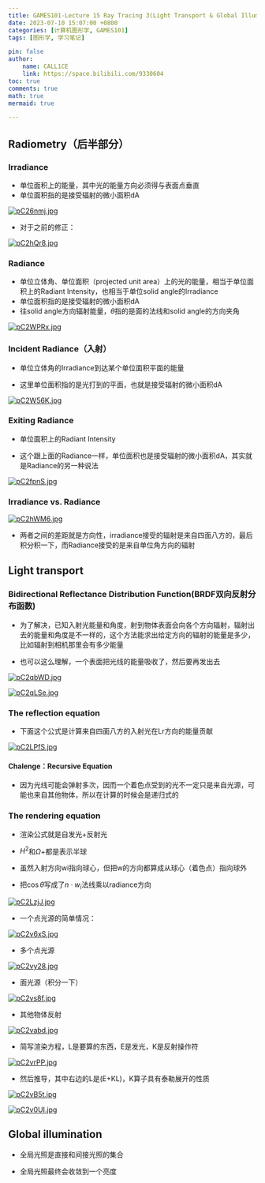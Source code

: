 ```yaml
---
title: GAMES101-Lecture 15 Ray Tracing 3(Light Transport & Global Illumination)
date: 2023-07-10 15:07:00 +0800
categories: [计算机图形学, GAMES101]
tags: [图形学, 学习笔记]

pin: false
author: 
    name: CALL1CE
    link: https://space.bilibili.com/9330604
toc: true
comments: true
math: true
mermaid: true

---
```


## Radiometry（后半部分）

### Irradiance

* 单位面积上的能量，其中光的能量方向必须得与表面点垂直
* 单位面积指的是接受辐射的微小面积dA

[![pC26nmj.jpg](https://s1.ax1x.com/2023/07/10/pC26nmj.jpg)](https://imgse.com/i/pC26nmj)

* 对于之前的修正：

[![pC2hQr8.jpg](https://s1.ax1x.com/2023/07/10/pC2hQr8.jpg)](https://imgse.com/i/pC2hQr8)

### Radiance

* 单位立体角、单位面积（projected unit area）上的光的能量，相当于单位面积上的Radiant Intensity，也相当于单位solid angle的Irradiance
* 单位面积指的是接受辐射的微小面积dA
* 往solid angle方向辐射能量，$\theta$指的是面的法线和solid angle的方向夹角

[![pC2WPRx.jpg](https://s1.ax1x.com/2023/07/10/pC2WPRx.jpg)](https://imgse.com/i/pC2WPRx)

### Incident Radiance（入射）

* 单位立体角的Irradiance到达某个单位面积平面的能量

* 这里单位面积指的是光打到的平面，也就是接受辐射的微小面积dA

[![pC2W56K.jpg](https://s1.ax1x.com/2023/07/10/pC2W56K.jpg)](https://imgse.com/i/pC2W56K)

### Exiting Radiance

* 单位面积上的Radiant Intensity

* 这个跟上面的Radiance一样，单位面积也是接受辐射的微小面积dA，其实就是Radiance的另一种说法

[![pC2fpnS.jpg](https://s1.ax1x.com/2023/07/10/pC2fpnS.jpg)](https://imgse.com/i/pC2fpnS)

### Irradiance vs. Radiance

[![pC2hWM6.jpg](https://s1.ax1x.com/2023/07/10/pC2hWM6.jpg)](https://imgse.com/i/pC2hWM6)

* 两者之间的差距就是方向性，irradiance接受的辐射是来自四面八方的，最后积分积一下，而Radiance接受的是来自单位角方向的辐射

## Light transport

### Bidirectional Reflectance Distribution Function(BRDF双向反射分布函数)

* 为了解决，已知入射光能量和角度，射到物体表面会向各个方向辐射，辐射出去的能量和角度是不一样的，这个方法能求出给定方向的辐射的能量是多少，比如辐射到相机那里会有多少能量

* 也可以这么理解，一个表面把光线的能量吸收了，然后要再发出去

[![pC2qbWD.jpg](https://s1.ax1x.com/2023/07/10/pC2qbWD.jpg)](https://imgse.com/i/pC2qbWD)

[![pC2qLSe.jpg](https://s1.ax1x.com/2023/07/10/pC2qLSe.jpg)](https://imgse.com/i/pC2qLSe)

### The reflection equation

* 下面这个公式是计算来自四面八方的入射光在Lr方向的能量贡献

[![pC2LPfS.jpg](https://s1.ax1x.com/2023/07/10/pC2LPfS.jpg)](https://imgse.com/i/pC2LPfS)

#### Chalenge：Recursive Equation

* 因为光线可能会弹射多次，因而一个着色点受到的光不一定只是来自光源，可能也来自其他物体，所以在计算的时候会是递归式的

### The rendering equation

* 渲染公式就是自发光+反射光

* $H^2$和$\Omega+$都是表示半球

* 虽然入射方向wi指向球心，但把w的方向都算成从球心（着色点）指向球外

* 把$\cos\theta$写成了$n\cdot w_i$法线乘以radiance方向

[![pC2LzjJ.jpg](https://s1.ax1x.com/2023/07/10/pC2LzjJ.jpg)](https://imgse.com/i/pC2LzjJ)

* 一个点光源的简单情况：

[![pC2v6xS.jpg](https://s1.ax1x.com/2023/07/10/pC2v6xS.jpg)](https://imgse.com/i/pC2v6xS)

* 多个点光源

[![pC2vy28.jpg](https://s1.ax1x.com/2023/07/10/pC2vy28.jpg)](https://imgse.com/i/pC2vy28)

* 面光源（积分一下）

[![pC2vs8f.jpg](https://s1.ax1x.com/2023/07/10/pC2vs8f.jpg)](https://imgse.com/i/pC2vs8f)

* 其他物体反射

[![pC2vabd.jpg](https://s1.ax1x.com/2023/07/10/pC2vabd.jpg)](https://imgse.com/i/pC2vabd)

* 简写渲染方程，L是要算的东西，E是发光，K是反射操作符

[![pC2vrPP.jpg](https://s1.ax1x.com/2023/07/10/pC2vrPP.jpg)](https://imgse.com/i/pC2vrPP)

* 然后推导，其中右边的L是(E+KL)，K算子具有泰勒展开的性质

[![pC2vB5t.jpg](https://s1.ax1x.com/2023/07/10/pC2vB5t.jpg)](https://imgse.com/i/pC2vB5t)

[![pC2v0UI.jpg](https://s1.ax1x.com/2023/07/10/pC2v0UI.jpg)](https://imgse.com/i/pC2v0UI)

## Global illumination

* 全局光照是直接和间接光照的集合

* 全局光照最终会收敛到一个亮度
